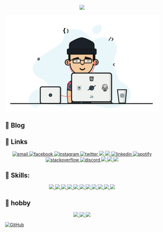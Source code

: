 <p align="center">
 <img src="https://readme-typing-svg.herokuapp.com?font=Fira+Code&size=25&duration=5015&pause=982&width=900&height=100&lines=Hello%2C+how+are+you%2C+my+name+is+Donyor%2C+how+can+I+help+you%3F"/>
</p>


<p align="center">
  <img src="./donyottech.gif" autoplay>
</p>

## :memo: Blog

## :link: Links

<p align="center">  
<a href="mailto:rakhmatullayevdonyor@gmail.com">
<img src="https://img.icons8.com/color/48/000000/gmail.png" alt="email"/>
</a>
<a href="https://www.facebook.com/DonyorRakhmatullaev/">
<img src="https://img.icons8.com/color/48/000000/facebook.png" alt="facebook"/>
</a>
<a href="https://www.instagram.com/donyor_rakhmatullaev/">
<img src="https://img.icons8.com/color/48/000000/instagram-new.png" alt="instagram"/>
</a>
<a href="https://twitter.com/uzbone96">
<img src="https://img.icons8.com/color/48/000000/twitter-squared.png" alt="twitter"/>
</a>
<a href="hellocode77">
<img src="https://img.icons8.com/color/48/000000/weixing.png"/>
</a>
<a href="1749368435">
<img src="https://img.icons8.com/color/48/000000/qq.png"/>
</a>
<a href="https://www.linkedin.com/in/donyor-rakhmatullaev-67b51b203/">
<img src="https://img.icons8.com/color/48/000000/linkedin.png" alt="linkedin"/>
</a>
<a href="https://open.spotify.com/user/uzbone96">
<img src="https://img.icons8.com/color/48/000000/spotify--v1.png" alt="spotify"/>
</a>
<a href="https://stackoverflow.com/users/16670404/donyor-rakhmatullaev">
<img src="https://img.icons8.com/color/48/000000/stackoverflow.png" alt="stackoverflow"/>
</a>
<a href="https://discord.gg/Donyor#9385">
<img src="https://img.icons8.com/color/48/000000/discord-logo.png" alt="discord"/>
</a>
<a href="https://t.me/donyor_rakhmatullaev">
<img src="https://img.icons8.com/color/48/000000/telegram-app--v1.png"/>
</a>
<a href="https://t.me/donyor_rakhmatullaev">
<img src="https://img.icons8.com/color/48/000000/youtube-play.png"/>
</a>
<a href="https://leetcode.com/MrDonyor/">
<img src="https://img.icons8.com/external-tal-revivo-shadow-tal-revivo/48/000000/external-level-up-your-coding-skills-and-quickly-land-a-job-logo-shadow-tal-revivo.png"/>
</a>
</p>

## :memo: Skills:

<p align="center">
  <a href="">
    <img src="https://img.icons8.com/color/48/000000/html-5.png"/>
  </a>
  <a href="">
    <img src="https://img.icons8.com/color/48/000000/css3.png"/>
  </a>
   <a href="">
    <img src="https://img.icons8.com/color/48/000000/sass.png"/>
  </a>
   <a href="">
   <img src="https://img.icons8.com/color/48/000000/tailwindcss.png"/>
  </a>
   <a href="">
    <img src="https://img.icons8.com/color/48/000000/bootstrap.png"/>
  </a>
  <a href="">
    <img src="https://img.icons8.com/color/48/000000/javascript--v1.png"/>
  </a>
  <a href="">
    <img src="https://img.icons8.com/external-tal-revivo-shadow-tal-revivo/48/000000/external-vuejs-an-open-source-javascript-framework-for-building-user-interfaces-and-single-page-applications-logo-shadow-tal-revivo.png"/>
  </a>
   <a href="">
    <img src="https://img.icons8.com/color/48/000000/react-native.png"/>
  </a>
   <a href="">
    <img src="https://img.icons8.com/color/48/000000/git.png"/>
  </a>
   <a href="">
    <img src="https://img.icons8.com/color/48/000000/npm.png"/>
  </a>
  <a href="">
    <img src="https://img.icons8.com/fluency/48/000000/figma.png"/>
  </a>
</p>

## :memo: hobby

<p align="center">
  <a href="">
    <img src="https://img.icons8.com/color/48/000000/office-365.png"/>
  </a>
  <a href="">
    <img src="https://img.icons8.com/color/48/000000/adobe-photoshop--v1.png"/>
  </a>
  <a href="">
    <img src="https://img.icons8.com/color/48/000000/camtasia-studio.png"/>

</p>
 
![GitHub](https://img.shields.io/github/license/donyortech/donyortech?style=for-the-badge)
